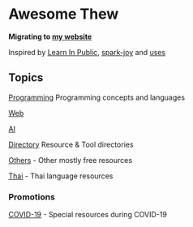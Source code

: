# Awesome Thew

**Migrating to [my website](https://www.thewdhanat.com/awesome/)**

Inspired by [Learn In Public](https://www.swyx.io/writing/learn-in-public/), [spark-joy](https://github.com/sw-yx/spark-joy) and [uses](https://github.com/wesbos/awesome-uses)

## Topics

[Programming](programming.md) Programming concepts and languages

[Web](web.md)

[AI](ai.md)

[Directory](directory.md) Resource & Tool directories

[Others](others.md) - Other mostly free resources

[Thai](thai.md) - Thai language resources

### Promotions

[COVID-19](covid-19.md) - Special resources during COVID-19
